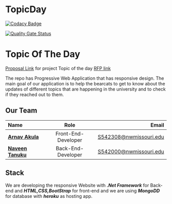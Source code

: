 # TopicDay

[![Codacy Badge](https://app.codacy.com/project/badge/Grade/93bb651c35f74f4bb7e01ee61939dd20)](https://www.codacy.com/gh/NaveenTanuku/TopicDay/dashboard?utm_source=github.com&amp;utm_medium=referral&amp;utm_content=NaveenTanuku/TopicDay&amp;utm_campaign=Badge_Grade)

[![Quality Gate Status](https://sonarcloud.io/api/project_badges/measure?project=NaveenTanuku_TopicDay&metric=alert_status)](https://sonarcloud.io/summary/new_code?id=NaveenTanuku_TopicDay)

# Topic Of The Day

 [Proposal Link](https://github.com/NaveenTanuku/Topic-of-the-Day-2B) for project Topic of the day [RFP link](https://github.com/Rohitreddz/Topic-of-the-Day)

The repo has Progressive Web Application that has responsive design. The main goal of our application is to help the bearcats to get to know about the updates of different topics that are happening in the university and to check if they reached out to them.


## Our Team 

|  Name     | Role | Email     |
| :---        |    :----:   |          ---: |
| [**Arnav Akula**](https://github.com/Arnavakula7474)      | Front-End-Developer       | S542308@nwmissouri.edu   |
| [**Naveen Tanuku**](https://github.com/NaveenTanuku)   | Back-End-Developer        | S542000@nwmissouri.edu      |


## Stack

We are developing the responsive Website with ***.Net Framework*** for Back-end and ***HTML,CSS,BootStrap*** for front-end  and we are using ***MongoDD*** for database with ***heroku*** as hosting app.
